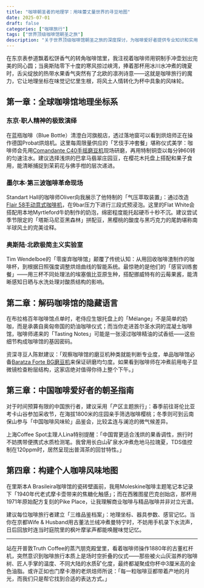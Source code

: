 ```yaml
---
title: "咖啡朝圣者的地理学：用味蕾丈量世界的寻豆地图"
date: 2025-07-01
draft: false
categories: ["咖啡旅行"]
tags: ["世界顶级咖啡馆朝圣之旅"]
description: "关于世界顶级咖啡馆朝圣之旅的深度探讨，为咖啡爱好者提供专业知识和实用指南。"
---
```


在东京表参道飘着松饼香气的转角咖啡馆里，我注视着咖啡师用铜制手冲壶划出完美的同心圆；当奥斯陆零下十度的寒风掠过峡湾，捧着那杯用冰川水冲煮的瑰夏时，舌尖绽放的热带水果香气突然有了北欧的凛冽诗意——这就是咖啡旅行的魔力，它让地理坐标在味觉记忆里生根，将风土人情转化为杯中具象的风味轮。

## 第一章：全球咖啡馆地理坐标系
### 东京·职人精神的极致演绎
在蓝瓶咖啡（Blue Bottle）清澄白河旗舰店，透过落地窗可以看到烘焙师正在操作德国Probat烘焙机。这里每周限量供应的「艺伎手冲套餐」堪称仪式美学：咖啡师会先用[Comandante C40手摇磨豆机](https://www.amazon.com/s?k=Comandante%20C40%E6%89%8B%E6%91%87%E7%A3%A8%E8%B1%86%E6%9C%BA&tag=coffeeprism-20)现场研磨，再用特制铜壶以每分钟60转的匀速注水。建议选择浅烘的巴拿马翡翠庄园豆，在樱花木托盘上搭配和果子食用，能清晰捕捉到茉莉花与佛手柑的层次递进。

### 墨尔本·第三波咖啡革命现场
Standart Hall的咖啡师Oliver向我展示了他特制的「气压萃取装置」：通过改造[Flair 58手动意式咖啡机](https://www.amazon.com/s?k=Flair%2058%E6%89%8B%E5%8A%A8%E6%84%8F%E5%BC%8F%E5%92%96%E5%95%A1%E6%9C%BA&tag=coffeeprism-20)，在9bar压力下进行三段式预浸泡。这里的Flat White会搭配用本地Myrtleford牛奶制作的奶泡，绵密程度能托起硬币十秒不沉。建议尝试季节限定的「塔斯马尼亚黑森林」拼配豆，黑樱桃的酸度与黑巧克力的尾韵堪称南半球风土的完美诠释。

### 奥斯陆·北欧极简主义实验室
Tim Wendelboe的「零废弃咖啡馆」颠覆了传统认知：从用回收咖啡渣制作的咖啡杯，到根据日照强度调整烘焙曲线的智能系统。最惊艳的是他们的「感官训练套餐」——用三杯不同处理法的埃塞俄比亚原生种，搭配挪威特有的云莓果酱，能清晰感知日晒与水洗处理对酸质结构的影响。

## 第二章：解码咖啡馆的隐藏语言
在布拉格百年咖啡馆点单时，老侍应生银托盘上的「Mélange」不是简单的奶咖，而是承袭自奥匈帝国的奶油咖啡仪式；而当你走进首尔圣水洞的混凝土咖啡馆，咖啡师递来的「Tasting Notes」可能是一张浸过咖啡精油的试香纸——这些细节构成咖啡馆的基因密码。

资深寻豆人陈默建议：「观察咖啡馆的磨豆机种类就能判断专业度，单品咖啡馆必备[Baratza Forte BG磨豆机](https://www.amazon.com/s?k=Baratza%20Forte%20BG%E7%A3%A8%E8%B1%86%E6%9C%BA&tag=coffeeprism-20)来保证研磨均匀度。如果看到咖啡师在冲煮前用电子显微镜检查粉层结构，这家店绝对值得你待上整个下午。」

## 第三章：中国咖啡爱好者的朝圣指南
对于时间预算有限的中国旅行者，建议采用「产区主题旅行」：春季前往哥伦比亚考卡山谷参加采收节，在海拔1800米的庄园亲手筛选咖啡樱桃；冬季则可到云南保山参与「中国咖啡风味轮」品鉴会，比较孟连与澜沧的微气候差异。

上海Coffee Spot主理人Lina特别提醒：「中国胃更适合浅烘的果香调性，旅行时不妨携带便携式水质检测笔。我曾用长白山矿泉水冲煮危地马拉瑰夏，TDS值控制在120ppm时，居然呈现出普洱茶的回甘特性。」

## 第四章：构建个人咖啡风味地图
在里斯本A Brasileira咖啡馆的瓷砖壁画前，我用Moleskine咖啡主题笔记本记录下「1940年代老式摩卡壶带来的焦糖化触感」；而在西雅图星巴克创始店，那杯用1971年原始配方复刻的Pike Place，让我理解商业咖啡与精品咖啡并非对立光谱。

建议每位咖啡旅行者建立「三维品鉴档案」：地理坐标、器具参数、感官记忆。当你在京都Wife & Husband用古董法兰绒冲煮曼特宁时，不妨用手机录下水流声，日后回放时连当时庭院里的枫叶摩挲声都能唤醒味觉记忆。

---

站在开普敦Truth Coffee的蒸汽朋克殿堂里，看着咖啡师操作1880年的古董杠杆机，突然意识到咖啡旅行本质上是场时空折叠的仪式——那些被火山灰滋养的咖啡树、匠人手掌的温度、不同大陆的水质矿化度，最终都凝聚成你杯中3厘米高的金色油脂。或许正如也门摩卡港的老烘焙师所说：「每一粒咖啡豆都带着产地的月光，而我们只是帮它找到合适的表达方式。」
